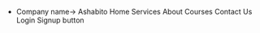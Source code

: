 <!-- First project -->
<!-- Navigation -->

- Company name-> Ashabito
  Home
  Services
  About
  Courses
  Contact Us
  Login
  Signup button
